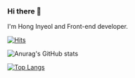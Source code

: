 ### Hi there 👋

I'm Hong Inyeol and Front-end developer.

[![Hits](https://hits.seeyoufarm.com/api/count/incr/badge.svg?url=https%3A%2F%2Fgithub.com%2FHongInyeol&count_bg=%233DC2C8&title_bg=%23555555&icon=&icon_color=%23E7E7E7&title=hits&edge_flat=false)](https://hits.seeyoufarm.com)

![Anurag's GitHub stats](https://github-readme-stats.vercel.app/api?username=HongInyeol&show_icons=true&title_color=E6D5B8&text_color=F0A500&icon_color=1B1A17)


[![Top Langs](https://github-readme-stats.vercel.app/api/top-langs/?username=HongInyeol&layout=compact&hide=GLSL&langs_count=4)](https://github.com/hinyc/github-readme-stats)
